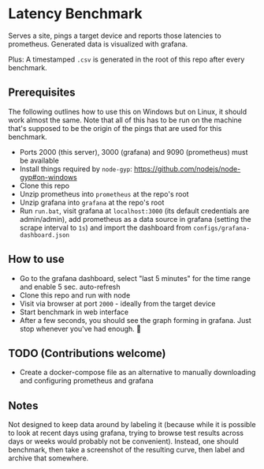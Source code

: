 # Latency Benchmark

Serves a site, pings a target device and reports those latencies to prometheus. Generated data 
is visualized with grafana.

Plus: A timestamped `.csv` is generated in the root of this repo after every benchmark.

## Prerequisites

The following outlines how to use this on Windows but on Linux, it should work almost the same.
Note that all of this has to be run on the machine that's supposed to be the origin of the pings 
that are used for this benchmark.

- Ports 2000 (this server), 3000 (grafana) and 9090 (prometheus) must be available
- Install things required by `node-gyp`: https://github.com/nodejs/node-gyp#on-windows
- Clone this repo
- Unzip prometheus into `prometheus` at the repo's root
- Unzip grafana into `grafana` at the repo's root
- Run `run.bat`, visit grafana at `localhost:3000` (its default credentials are admin/admin),
 add prometheus as a data source in grafana (setting the scrape interval to `1s`) and import the dashboard from 
 `configs/grafana-dashboard.json`

## How to use

- Go to the grafana dashboard, select "last 5 minutes" for the time range and enable 5 sec. auto-refresh
- Clone this repo and run with node
- Visit via browser at port `2000` - ideally from the target device
- Start benchmark in web interface
- After a few seconds, you should see the graph forming in grafana. Just stop whenever you've had enough. 🙂

## TODO (Contributions welcome)

- Create a docker-compose file as an alternative to manually downloading and configuring 
prometheus and grafana

## Notes

Not designed to keep data around by labeling it (because while it is possible to look at recent days 
using grafana, trying to browse test results across days or weeks would probably not be convenient). Instead, one 
should benchmark, then take a screenshot of the resulting curve, then label and archive that somewhere.

